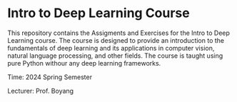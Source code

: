 # Intro to Deep Learning Course

This repository contains the Assigments and Exercises for the Intro to Deep Learning course. The course is designed to provide an introduction to the fundamentals of deep learning and its applications in computer vision, natural language processing, and other fields. The course is taught using pure Python withour any deep learning frameworks. 


Time: 2024 Spring Semester

Lecturer: Prof. Boyang
